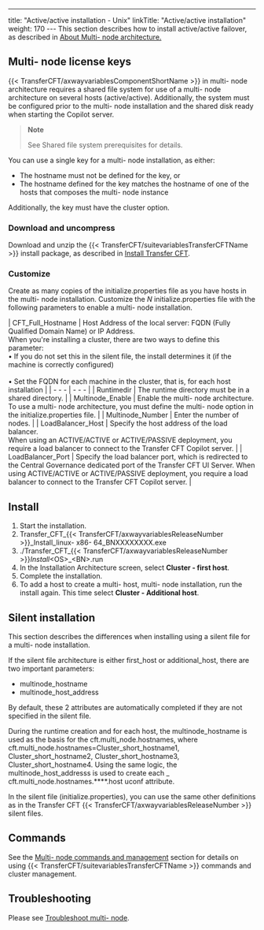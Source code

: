 ---
title: "Active/active installation - Unix"
linkTitle: "Active/active installation"
weight: 170
--- This section describes how to install active/active failover, as described in [About Multi- node architecture.](../../../../about_multinode)

## Multi- node license keys

{{< TransferCFT/axwayvariablesComponentShortName  >}} in multi- node architecture requires a shared file system for use of a multi- node architecture on several hosts (active/active). Additionally, the system must be configured prior to the multi- node installation and the shared disk ready when starting the Copilot server.

> **Note**
>
> See Shared file system prerequisites for details.

You can use a single key for a multi- node installation, as either:

- The hostname must not be defined for the key, or
- The hostname defined for the key matches the hostname of one of the hosts that composes the multi- node instance

Additionally, the key must have the cluster option.

### Download and uncompress

Download and unzip the {{< TransferCFT/suitevariablesTransferCFTName  >}} install package, as described in [Install Transfer CFT](../).

### Customize

Create as many copies of the initialize.properties file as you have hosts in the multi- node installation. Customize the *N* initialize.properties file with the following parameters to enable a multi- node installation.

| CFT_Full_Hostname  | Host Address of the local server: FQDN (Fully Qualified Domain Name) or IP Address.<br/> When you're installing a cluster, there are two ways to define this parameter:<br/> • If you do not set this in the silent file, the install determines it (if the machine is correctly configured)<br/><br/> • Set the FQDN for each machine in the cluster, that is, for each host installation |
| - - - | - - - |
| Runtimedir  | The runtime directory must be in a shared directory.  |
| Multinode_Enable  | Enable the multi- node architecture.<br/> To use a multi- node architecture, you must define the multi- node option in the initialize.properties file. |
| Multinode_Number  | Enter the number of nodes.  |
| LoadBalancer_Host  | Specify the host address of the load balancer.<br/> When using an ACTIVE/ACTIVE or ACTIVE/PASSIVE deployment, you require a load balancer to connect to the Transfer CFT Copilot server. |
| LoadBalancer_Port  | Specify the load balancer port, which is redirected to the Central Governance dedicated port of the Transfer CFT UI Server. When using ACTIVE/ACTIVE or ACTIVE/PASSIVE deployment, you require a load balancer to connect to the Transfer CFT Copilot server. |

## Install

1. Start the installation.
1. Transfer_CFT_{{< TransferCFT/axwayvariablesReleaseNumber >}}_Install_linux- x86- 64_BNXXXXXXXX.exe
1. ./Transfer_CFT_{{< TransferCFT/axwayvariablesReleaseNumber >}}_Install_&lt;OS>_&lt;BN>.run
1. In the Installation Architecture screen, select **Cluster - first host**.
1. Complete the installation.
1. To add a host to create a multi- host, multi- node installation, run the install again. This time select **Cluster - Additional host**.

## Silent installation

This section describes the differences when installing using a silent file for a multi- node installation.

If the silent file architecture is either first_host or additional_host, there are two important parameters:

- multinode_hostname
- multinode_host_address

By default, these 2 attributes are automatically completed if they are not specified in the silent file.

During the runtime creation and for each host, the multinode_hostname is used as the basis for the cft.multi_node.hostnames, where cft.multi_node.hostnames=Cluster_short_hostname1, Cluster_short_hostname2, Cluster_short_hostname3, Cluster_short_hostname4. Using the same logic, the multinode_host_addresss is used to create each _ cft.multi_node.hostnames.\*\*\*\*.host uconf attribute.

In the silent file (initialize.properties), you can use the same other definitions as in the Transfer CFT {{< TransferCFT/axwayvariablesReleaseNumber  >}} silent files.

## Commands

See the [Multi- node commands and management](../../../../about_multinode/multi_node_commands) section for details on using {{< TransferCFT/suitevariablesTransferCFTName  >}} commands and cluster management.

## Troubleshooting

Please see [Troubleshoot multi- node](../../../../troubleshoot_intro/admin_troubleshooting_server/admin_troubleshooting_runtime/troubleshoot_multinode).
